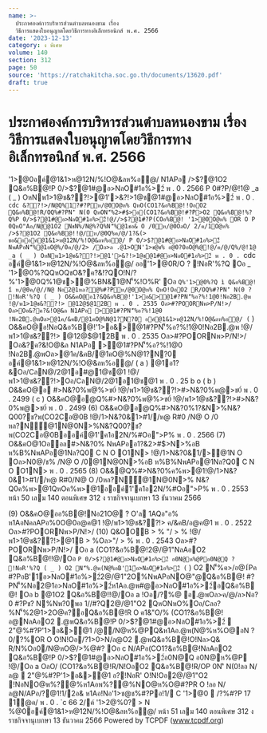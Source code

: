 ```yaml
---
name: >-
  ประกาศองค์การบริหารส่วนตำบลหนองขาม เรื่อง
  วิธีการแสดงใบอนุญาตโดยวิธีการทางอิเล็กทรอนิกส์ พ.ศ. 2566
date: '2023-12-13'
category: ง พิเศษ
volume: 140
section: 312
page: 50
source: 'https://ratchakitcha.soc.go.th/documents/13620.pdf'
draft: true
---
```


# ประกาศองค์การบริหารส่วนตำบลหนองขาม เรื่อง วิธีการแสดงใบอนุญาตโดยวิธีการทางอิเล็กทรอนิกส์ พ.ศ. 2566

'1>@0อค์@1&1>ห@12N/%!O@&ลห%อ@/ N1APอ />$?@1O2 Q&อ%B@!P 0/>$?@1#@อ>NลO#1อ%>2์ พ . 0 . 2566 P 0#?P/@!1@ _a ( _ ) OหNพ1>1@ช&??!>@1'>&?!>1@ช@1#@อ>NลO#1อ%>2์ พ . 0 . `cdc &??!>/N@Q%1?#?Pห/@0O@ห% QหO(CO1?&อ%B@!!OอO2 Q&อ%B@!R/OQ%#?PN'ิ N(0 QหON'็%2>#$>อ(CO1?&อ%B@!#?P>O2 Q&อ%B@!%?Q%P 0/>$?@1#@อ>NลO#1อ%>2์!@//>$?@1#?P(COอ%B@! '1>@0O@ห% OR O P 0QหO"Aอ/N@@1O2 NชN%/N@%?Q%N'็%@1ชอ& O /0ห/@0OลO/ 2/ค/1O@ห% />$?@1O2 Q&อ%B@!!@/ห/@0Q%ค/@/1?&(> ชอ&ออค์@1&1>ห@12N/%!O@&ลห%อ@/ P 0/>$?@1#@อ>NลO#1อ%>2์ NพAPอN'็%@1อO@%/0ค/@/2> /Oล>ล .@1>ON'1>ช@ช% อ@0?0อO@%@!@/ค/@/Q%/@!1@ _a ( _ ) OหNพ1>1@ช&??!>@1'>&?!>1@ช@1#@อ>NลO#1อ%>2์ พ . 0 . `cdc อค์@1&1>ห@12N/%!O@&ลห%อ@/ ออ'1>@0R/O ? !NอR'%?Q Oอ _ '1>@0%?QQหOQชO&?ค?&!?QO!N/?%'1>@0Q%1@ช>@%BN&1@N'็%!O%R' Oอ ` Q%'1>@0%?Q ì Q&อ%B@! î ห/@0ค/@//N@ Nอ2@1หล?@%#?Pห/@0O@ห% QหO!OอO2 R/OQ%#?PN'ิ N(0 ? !NอR'%?Q ( _ ) O&&คO@อ1?&Q&อ%B@!'1>อ&>@1#?PN'็%อ?%!1@0!Nอ2B.@พ !@/พ1>1@ช&??!> @12@$@12B พ . 0 . 2535 Oล>#?POORNพ>P/N!>/ Oล>Oอ&?ค?&!O@&ล N1APอ >@1#?PN'็%อ?%!1@0 !Nอ2B.@พOล>@1ค/&คB/@1คO@%N@1?N?0 อค์@1&1>ห@12N/%!O@&ลห%อ@/ ( ` ) O&&คO@อ!NอQ&อ%B@!'1>อ&>@1#?PN'็%อ?%!1@0!Nอ2B.@พ !@/พ1>1@ช&??!> @12@$@12B พ . 0 . 2535 Oล>#?POORNพ>P/N!>/ Oอ&?ค?&!O@&ล N1APอ >@1#?PN'็%อ?%!1@0 !Nอ2B.@พOล>@1ค/&คB/@1คO@%N@1?N?0 อค์@1&1>ห@12N/%!O@&ลห%อ@/ ( a ) @1อ1?&Oอ/CลN@/2@1อ#@1@ช@1 !@/พ1>1@ช&??!>Oอ/CลN@/2@1อ1@ช@1 พ . 0 . 25 b o ( b ) O&&คO@อ #>N&?0%พ@%>ช0์ !@/พ1>1@ช&??!>#>N&?0%พ@>ช0์ พ . 0 . 2499 ( c ) O&&คO@อ@Q%#>N&?0%พ@%>ช0์ !@/พ1>1@ช&??!>#>N&?0%พ@>ช0์ พ . 0 . 2499 (6) O&&คO@อ@Q%#>N&?0%1?&N>%N&?Q00?ช?พ(CO2Cอ@0B !@/1>N&?0&1>#1//ห@ R#0 /N@ O /0 หล?N์@1N@0N>%N&?Q00?ช?พ(CO2Cอ@0Bออค์@1'ค1อ2N/%#Oอ">P% พ . 0 . 2566 (7) O&&คO@1Oออล#>N&?0% NพAPออ1?&2>#$>N>%อB ห%B%NพAPอ@1Nล?Q0 C N O O1N> !@/1>N&?0&1/>@1N O Oล>N0@/ช% /N@ O /0@1N@0N>%อB ห%B%NพAPอ@1Nล?Q0 C N O O1N> พ . 0 . 2565 (8) O&&@Q%#>N&?0%ค%พ>@1!@/1>N&?0&1>#1//ห@ R#0/N@ O /0หล?N์@1N@0N>% N&?Q0ค%พ>@1QหOค%พ>@1ออค์1'ค1อ2N/%#Oอ">P% พ . 0 . 2553 หน้า 50 เลม 140 ตอนพิเศษ 312 ง ราชกิจจานุเบกษา 13 ธันวาคม 2566

(9) O&&คO@ออ%B@!Nอ21O@ ? O'ล 1AQอ"อ% ห1AอNคลAPอ%0O@0อ@ค@1 !@/พ1>1@ช&??!> ค/&คB/อ@ค@1 พ . 0 . 2522 Oล>#?POORNพ>P/N!>/ (10) Q&OOB > % "/ > % !@/พ1>1@ช&??!>@1B > %Oล>"/ > % พ . 0 . 2543 Oล>#?POORNพ>P/N!>/ Oอ a (CO1?&อ%B@!2@/@1"NลAอO2 Q&อ%B@!!@/Oอ ` P 0/>$?@1#@อ>NลO#1อ%>2์ อ0N@ห%@Pอ0N@Q ? !NอR'%?Q ( _ ) O2 N'็%.@พ(N@%อB'1์อ>NลO#1อ%>2์ ( ` ) O2 N'็%ค>/อ@1์Pค #?PอB'1์อ>NลO#1อ%>2์2@/@1"2O%NพAPอNO@"@Q&อ%B@! #?PN'็%Nอ2@1อ>NลO#1อ%>2์ห1Aอ.@พ#@อ>NลO#1อ%>2์อQ&อ%B@! Oอ b @1O2 Q&อ%B@!!@/Oอ a !Oอ/?%@ อ.@พOล>ค/@/ล>Nอ?0 #?Pช? N%Nพ?0พอ 1//#?Q2@/@1"O2 QหONหO%Oอ/Cลอ?%N'็%2@1>2O@ค?อQ&อ%B@!R O ค1&"O/% (CO1?&อ%B@!อ@NลAอO2 .@พQ&อ%B@!P 0/>$?@1#@อ>NลO#1อ%>2์  2"@%#?P'1>อ&>@1 /@/N@ห%@PQ&ห1Aอ.@พ(N@%ห%O@อN ? 0/?%OR O O!N!Oอ/?1>0>N/ล@O2 .@พQ&อ%B@!O!Nล>Q& R/N%Oอ0/N@หO@/>%@#? Oอ c N/APอ(CO1?&อ%B@!NลAอO2 Q&อ%B@!P 0/>$?@1#@อ>NลO#1อ%>2์อ0N@Q อ0N@ห%@P !@/Oอ a OลO/ (CO1?&อ%B@!R/N!OอO2 Q&อ%B@!R/OP 0N'ิ N(0!ลอ N/ล@  2"@%#?P'1>อ&>@1 อ?!NอR' O!N!Oอ2@/@1"O2 !NอNO@พ%?@%ห1Aอพ%?@%NO@ห%O@#?PR O !ลอ N/ล@N/APอ/?@1!1/2อ& ห1Aอ!Nอ'1>ช@ช%#?Pอ!1/ C '1>@0  /?%#?P 17 1@ค/ พ . 0 . `c 66 2/ค์ '1>2@%0? > N %@0อค์@1&1>ห@12N/%!O@&ลห%อ@/ หน้า 51 เลม 140 ตอนพิเศษ 312 ง ราชกิจจานุเบกษา 13 ธันวาคม 2566 Powered by TCPDF (www.tcpdf.org)
